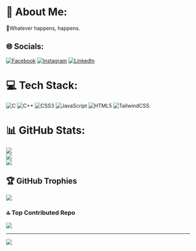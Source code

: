 # 💫 About Me:
🫴Whatever happens, happens.


## 🌐 Socials:
[![Facebook](https://img.shields.io/badge/Facebook-%231877F2.svg?logo=Facebook&logoColor=white)](https://facebook.com/https://m.facebook.com/profile.php?eav=AfYEtP7zyvacKolNKPfiWVdzLy55nv4a5Qdzg4IPeTSjQIrov6BfcyEufEK1HHyq6Ao&paipv=0) [![Instagram](https://img.shields.io/badge/Instagram-%23E4405F.svg?logo=Instagram&logoColor=white)](https://instagram.com/sarge.x.sarge) [![LinkedIn](https://img.shields.io/badge/LinkedIn-%230077B5.svg?logo=linkedin&logoColor=white)](https://linkedin.com/in/https://www.linkedin.com/in/sarthakjha2004/) 

# 💻 Tech Stack:
![C](https://img.shields.io/badge/c-%2300599C.svg?style=for-the-badge&logo=c&logoColor=white) ![C++](https://img.shields.io/badge/c++-%2300599C.svg?style=for-the-badge&logo=c%2B%2B&logoColor=white) ![CSS3](https://img.shields.io/badge/css3-%231572B6.svg?style=for-the-badge&logo=css3&logoColor=white) ![JavaScript](https://img.shields.io/badge/javascript-%23323330.svg?style=for-the-badge&logo=javascript&logoColor=%23F7DF1E) ![HTML5](https://img.shields.io/badge/html5-%23E34F26.svg?style=for-the-badge&logo=html5&logoColor=white) ![TailwindCSS](https://img.shields.io/badge/tailwindcss-%2338B2AC.svg?style=for-the-badge&logo=tailwind-css&logoColor=white)
# 📊 GitHub Stats:
![](https://github-readme-stats.vercel.app/api?username=SarJ2004&theme=midnight-purple&hide_border=false&include_all_commits=true&count_private=true)<br/>
![](https://github-readme-streak-stats.herokuapp.com/?user=SarJ2004&theme=midnight-purple&hide_border=false)<br/>
![](https://github-readme-stats.vercel.app/api/top-langs/?username=SarJ2004&theme=midnight-purple&hide_border=false&include_all_commits=true&count_private=true&layout=compact)

## 🏆 GitHub Trophies
![](https://github-profile-trophy.vercel.app/?username=SarJ2004&theme=radical&no-frame=false&no-bg=false&margin-w=4)

### 🔝 Top Contributed Repo
![](https://github-contributor-stats.vercel.app/api?username=SarJ2004&limit=5&theme=radical&combine_all_yearly_contributions=true)

---
[![](https://visitcount.itsvg.in/api?id=SarJ2004&icon=0&color=11)](https://visitcount.itsvg.in)

<!-- Proudly created with GPRM ( https://gprm.itsvg.in ) -->
